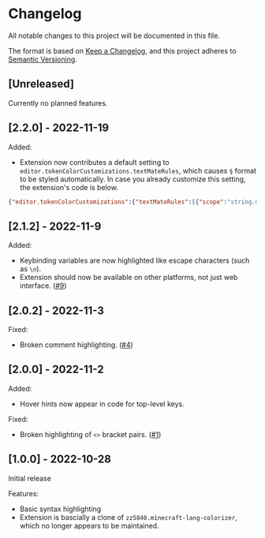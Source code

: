 # Changelog

All notable changes to this project will be documented in this file.

The format is based on [Keep a Changelog](https://keepachangelog.com/en/1.0.0/),
and this project adheres to [Semantic Versioning](https://semver.org/spec/v2.0.0.html).

## [Unreleased]

Currently no planned features.

## [2.2.0] - 2022-11-19

Added:

- Extension now contributes a default setting to `editor.tokenColorCustomizations.textMateRules`, which causes `§` format to be styled automatically. In case you already customize this setting, the extension's code is below.

```JSON
{"editor.tokenColorCustomizations":{"textMateRules":[{"scope":"string.mc-lang","settings":{"foreground":"#ffffff"}},{"scope":"entity.name.function.format.0.mc-lang","settings":{"foreground":"#000000"}},{"scope":"entity.name.function.format.1.mc-lang","settings":{"foreground":"#0000aa"}},{"scope":"entity.name.function.format.2.mc-lang","settings":{"foreground":"#00aa00"}},{"scope":"entity.name.function.format.3.mc-lang","settings":{"foreground":"#00aaaa"}},{"scope":"entity.name.function.format.4.mc-lang","settings":{"foreground":"#aa0000"}},{"scope":"entity.name.function.format.5.mc-lang","settings":{"foreground":"#aa00aa"}},{"scope":"entity.name.function.format.6.mc-lang","settings":{"foreground":"#ffaa00"}},{"scope":"entity.name.function.format.7.mc-lang","settings":{"foreground":"#aaaaaa"}},{"scope":"entity.name.function.format.8.mc-lang","settings":{"foreground":"#555555"}},{"scope":"entity.name.function.format.9.mc-lang","settings":{"foreground":"#5555ff"}},{"scope":"entity.name.function.format.a.mc-lang","settings":{"foreground":"#55ff55"}},{"scope":"entity.name.function.format.b.mc-lang","settings":{"foreground":"#55ffff"}},{"scope":"entity.name.function.format.c.mc-lang","settings":{"foreground":"#ff5555"}},{"scope":"entity.name.function.format.d.mc-lang","settings":{"foreground":"#ff55ff"}},{"scope":"entity.name.function.format.e.mc-lang","settings":{"foreground":"#ffff55"}},{"scope":"entity.name.function.format.f.mc-lang","settings":{"foreground":"#ffffff"}},{"scope":"entity.name.function.format.g.mc-lang","settings":{"foreground":"#ddd605"}},{"scope":"entity.name.function.format.k.mc-lang","settings":{"fontStyle":"italic bold underline strikethrough"}},{"scope":"entity.name.function.format.l.mc-lang","settings":{"fontStyle":"bold"}},{"scope":"entity.name.function.format.m.mc-lang","settings":{"fontStyle":"strikethrough"}},{"scope":"entity.name.function.format.n.mc-lang","settings":{"fontStyle":"underline"}},{"scope":"entity.name.function.format.o.mc-lang","settings":{"fontStyle":"italic"}},{"scope":"entity.name.function.format.r.mc-lang","settings":{"fontStyle":"","foreground":"#ffffff"}}]}}
```

## [2.1.2] - 2022-11-9

Added:

- Keybinding variables are now highlighted like escape characters (such as `\n`).
- Extension should now be available on other platforms, not just web interface. ([#9](https://github.com/AdamRaichu/vscode-minecraft-lang/issues/9))

## [2.0.2] - 2022-11-3

Fixed:

- Broken comment highlighting. ([#4](https://github.com/AdamRaichu/vscode-minecraft-lang/issues/4))

## [2.0.0] - 2022-11-2

Added:

- Hover hints now appear in code for top-level keys.

Fixed:

- Broken highlighting of `<>` bracket pairs. ([#1](https://github.com/AdamRaichu/vscode-minecraft-lang/issues/1))

## [1.0.0] - 2022-10-28

Initial release

Features:

- Basic syntax highlighting
- Extension is bascially a clone of `zz5840.minecraft-lang-colorizer`, which no longer appears to be maintained.
